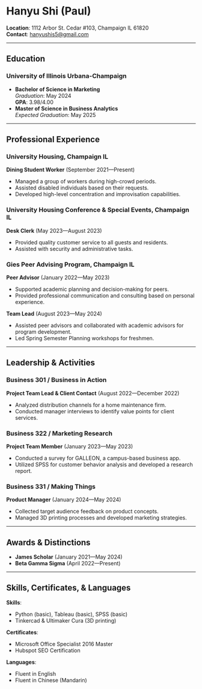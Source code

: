 # Hanyu Shi (Paul)

**Location**: 1112 Arbor St. Cedar #103, Champaign IL 61820  
**Contact**: [hanyushis5@gmail.com](mailto:hanyushis5@gmail.com) 

---

## Education

### University of Illinois Urbana-Champaign
- **Bachelor of Science in Marketing**  
  _Graduation_: May 2024  
  **GPA**: 3.98/4.00
- **Master of Science in Business Analytics**  
  _Expected Graduation_: May 2025

---

## Professional Experience

### University Housing, Champaign IL  
**Dining Student Worker** (September 2021—Present)  
- Managed a group of workers during high-crowd periods.
- Assisted disabled individuals based on their requests.
- Developed high-level concentration and improvisation capabilities.

### University Housing Conference & Special Events, Champaign IL  
**Desk Clerk** (May 2023—August 2023)  
- Provided quality customer service to all guests and residents.
- Assisted with security and administrative tasks.

### Gies Peer Advising Program, Champaign IL  
**Peer Advisor** (January 2022—May 2023)  
- Supported academic planning and decision-making for peers.
- Provided professional communication and consulting based on personal experience.

**Team Lead** (August 2023—May 2024)  
- Assisted peer advisors and collaborated with academic advisors for program development.
- Led Spring Semester Planning workshops for freshmen.

---

## Leadership & Activities

### Business 301 / Business in Action  
**Project Team Lead & Client Contact** (August 2022—December 2022)  
- Analyzed distribution channels for a home maintenance firm.
- Conducted manager interviews to identify value points for client services.

### Business 322 / Marketing Research  
**Project Team Member** (January 2023—May 2023)  
- Conducted a survey for GALLEON, a campus-based business app.
- Utilized SPSS for customer behavior analysis and developed a research report.

### Business 331 / Making Things  
**Product Manager** (January 2024—May 2024)  
- Collected target audience feedback on product concepts.
- Managed 3D printing processes and developed marketing strategies.

---

## Awards & Distinctions

- **James Scholar** (January 2021—May 2024)
- **Beta Gamma Sigma** (April 2022—Present)

---

## Skills, Certificates, & Languages

**Skills**:  
- Python (basic), Tableau (basic), SPSS (basic)  
- Tinkercad & Ultimaker Cura (3D printing)

**Certificates**:  
- Microsoft Office Specialist 2016 Master  
- Hubspot SEO Certification

**Languages**:  
- Fluent in English  
- Fluent in Chinese (Mandarin)

